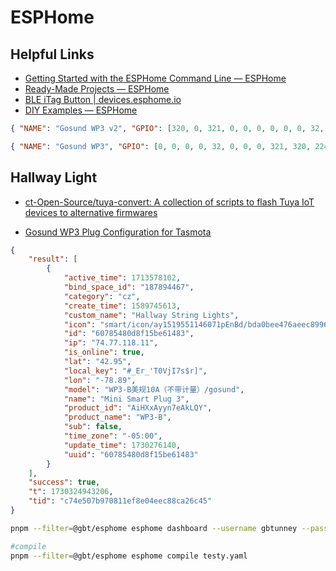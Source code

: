 # ESPHome

## Helpful Links

-   [Getting Started with the ESPHome Command Line — ESPHome](https://esphome.io/guides/getting_started_command_line.html)
-   [Ready-Made Projects — ESPHome](https://esphome.io/projects/)
-   [BLE iTag Button | devices.esphome.io](https://devices.esphome.io/devices/ble_itag)
-   [DIY Examples — ESPHome](https://esphome.io/guides/diy)

```json
{ "NAME": "Gosund WP3 v2", "GPIO": [320, 0, 321, 0, 0, 0, 0, 0, 0, 32, 0, 224, 0, 0], "FLAG": 0, "BASE": 18 }
```

```json
{ "NAME": "Gosund WP3", "GPIO": [0, 0, 0, 0, 32, 0, 0, 0, 321, 320, 224, 0, 0, 0], "FLAG": 0, "BASE": 18 }
```

## Hallway Light

-   [ct-Open-Source/tuya-convert: A collection of scripts to flash Tuya IoT devices to alternative firmwares](https://github.com/ct-Open-Source/tuya-convert)

-   [Gosund WP3 Plug Configuration for Tasmota](https://templates.blakadder.com/gosund_wp3.html)

```json
{
    "result": [
        {
            "active_time": 1713578102,
            "bind_space_id": "187894467",
            "category": "cz",
            "create_time": 1589745613,
            "custom_name": "Hallway String Lights",
            "icon": "smart/icon/ay1519551146071pEnBd/bda0bee476aeec8996d2e1499587a66b.png",
            "id": "60785480d8f15be61483",
            "ip": "74.77.118.11",
            "is_online": true,
            "lat": "42.95",
            "local_key": "#_Er_'T0VjI7s$r]",
            "lon": "-78.89",
            "model": "WP3-B美规10A（不带计量）/gosund",
            "name": "Mini Smart Plug 3",
            "product_id": "AiHXxAyyn7eAkLQY",
            "product_name": "WP3-B",
            "sub": false,
            "time_zone": "-05:00",
            "update_time": 1730276140,
            "uuid": "60785480d8f15be61483"
        }
    ],
    "success": true,
    "t": 1730324943206,
    "tid": "c74e507b970811ef8e04eec88ca26c45"
}
```

```sh
pnpm --filter=@gbt/esphome esphome dashboard --username gbtunney --password meddle11 --open-ui --address http://192.168.64.2/ --port 6052 testy.yaml ghghghgh

#compile
pnpm --filter=@gbt/esphome esphome compile testy.yaml
```
